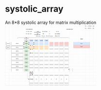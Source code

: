 # systolic_array
An 8*8 systolic array for matrix multiplication
 <img src="doc/systolic_arc.png" width = "300" height = "200" alt="架构图" align=center />